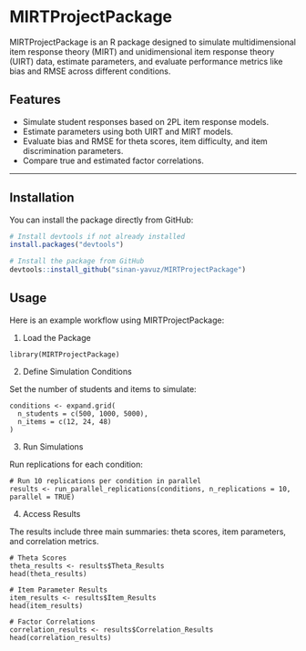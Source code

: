 # MIRTProjectPackage

MIRTProjectPackage is an R package designed to simulate multidimensional item response theory (MIRT) and unidimensional item response theory (UIRT) data, estimate parameters, and evaluate performance metrics like bias and RMSE across different conditions.

## Features

- Simulate student responses based on 2PL item response models.
- Estimate parameters using both UIRT and MIRT models.
- Evaluate bias and RMSE for theta scores, item difficulty, and item discrimination parameters.
- Compare true and estimated factor correlations.

---

## Installation

You can install the package directly from GitHub:

```r
# Install devtools if not already installed
install.packages("devtools")

# Install the package from GitHub
devtools::install_github("sinan-yavuz/MIRTProjectPackage")
```

## Usage

Here is an example workflow using MIRTProjectPackage:

1. Load the Package
```
library(MIRTProjectPackage)
```

2. Define Simulation Conditions

Set the number of students and items to simulate:

```
conditions <- expand.grid(
  n_students = c(500, 1000, 5000),
  n_items = c(12, 24, 48)
)
```
3. Run Simulations

Run replications for each condition:

```
# Run 10 replications per condition in parallel
results <- run_parallel_replications(conditions, n_replications = 10, parallel = TRUE)
```

4. Access Results

The results include three main summaries: theta scores, item parameters, and correlation metrics.

```
# Theta Scores
theta_results <- results$Theta_Results
head(theta_results)

# Item Parameter Results
item_results <- results$Item_Results
head(item_results)

# Factor Correlations
correlation_results <- results$Correlation_Results
head(correlation_results)
```